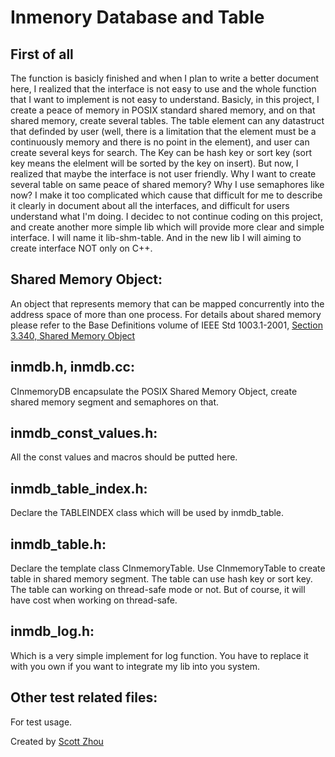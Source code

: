 # Inmenory Database and Table

## First of all
The function is basicly finished and when I plan to write a better document here, I realized that the interface is not easy to use and the whole function that I want to implement is not easy to understand.
Basicly, in this project, I create a peace of memory in POSIX standard shared memory, and on that shared memory, create several tables. The table element can any datastruct that definded by user (well, there is a limitation that the element must be a continuously memory and there is no point in the element), and user can create several keys for search. The Key can be hash key or sort key (sort key means the elelment will be sorted by the key on insert).
But now, I realized that maybe the interface is not user friendly. Why I want to create several table on same peace of shared memory? Why I use semaphores like now? I make it too complicated which cause that difficult for me to describe it clearly in document about all the interfaces, and difficult for users understand what I'm doing.
I decidec to not continue coding on this project, and create another more simple lib which will provide more clear and simple interface. I will name it lib-shm-table. And in the new lib I will aiming to create interface NOT only on C++.

## Shared Memory Object:
An object that represents memory that can be mapped concurrently into the address space of more than one process.
For details about shared memory please refer to the Base Definitions volume of IEEE Std 1003.1-2001, [Section 3.340, Shared Memory Object](http://pubs.opengroup.org/onlinepubs/009695299/basedefs/xbd_chap03.html#tag_03_340)

## inmdb.h, inmdb.cc:
CInmemoryDB encapsulate the POSIX Shared Memory Object, create shared memory segment and semaphores on that.

## inmdb_const_values.h:
All the const values and macros should be putted here.

## inmdb_table_index.h:
Declare the TABLEINDEX class which will be used by inmdb_table.

## inmdb_table.h:
Declare the template class CInmemoryTable.
Use CInmemoryTable to create table in shared memory segment.
The table can use hash key or sort key.
The table can working on thread-safe mode or not. But of course, it will have cost when working on thread-safe.

## inmdb_log.h:
Which is a very simple implement for log function. You have to replace it with you own if you want to integrate my lib into you system.

## Other test related files:
For test usage.

Created by [Scott Zhou](http://www.scottzhou.me)
